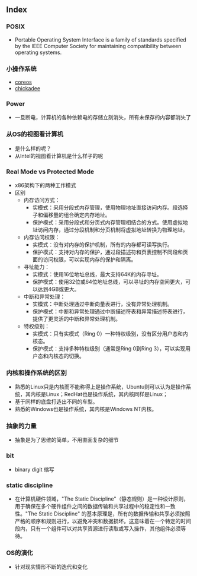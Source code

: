 ## Index
### POSIX
* Portable Operating System Interface is a family of standards specified by the IEEE Computer Society for maintaining compatibility between operating systems.

### 小操作系统
* [coreos](https://github.com/kiukotsu/ucore)
* [chickadee](https://github.com/CS161/chickadee)

### Power
* 一旦断电，计算机的各种依赖电的存储立刻消失，所有未保存的内容都消失了


### 从OS的视图看计算机
* 是什么样的呢？
* 从Intel的视图看计算机是什么样子的呢



### Real Mode vs Protected Mode 
* x86架构下的两种工作模式
* 区别
  * 内存访问方式：
    * 实模式：采用分段式内存管理，使用物理地址直接访问内存。段选择子和偏移量的组合确定内存地址。
    * 保护模式：采用分段式和分页式内存管理相结合的方式。使用虚拟地址访问内存，通过分段机制和分页机制将虚拟地址转换为物理地址。
  * 内存访问权限：
    * 实模式：没有对内存的保护机制，所有的内存都可读写执行。
    * 保护模式：支持对内存的保护，通过段描述符和页表控制不同段和页面的访问权限，可以实现内存的保护和隔离。
  * 寻址能力：
    * 实模式：使用16位地址总线，最大支持64K的内存寻址。
    * 保护模式：使用32位或64位地址总线，可以寻址的内存空间更大，可以达到4GB或更大。
  * 中断和异常处理：
    * 实模式：中断处理通过中断向量表进行，没有异常处理机制。
    * 保护模式：中断和异常处理通过中断描述符表和异常描述符表进行，提供了更灵活的中断和异常处理机制。
  * 特权级别：
    * 实模式：只有实模式（Ring 0）一种特权级别，没有区分用户态和内核态。
    * 保护模式：支持多种特权级别（通常是Ring 0到Ring 3），可以实现用户态和内核态的切换。


### 内核和操作系统的区别
* 熟悉的Linux只是内核而不能称得上是操作系统，Ubuntu则可以认为是操作系统，其内核是Linux；RedHat也是操作系统，其内核同样是Linux；
* 基于同样的底盘打造出不同的车型。
* 熟悉的Windows也是操作系统，其内核是Windows NT内核。


### 抽象的力量
* 抽象是为了思维的简单，不用直面复杂的细节


### bit
* binary digit 缩写


### static discipline
* 在计算机硬件领域，"The Static Discipline"（静态规则）是一种设计原则，用于确保在多个硬件组件之间的数据传输和共享过程中的稳定性和一致性。"The Static Discipline" 的基本原理是，所有的数据传输和共享必须按照严格的顺序和规则进行，以避免冲突和数据损坏。这意味着在一个特定的时间段内，只有一个组件可以对共享资源进行读取或写入操作，其他组件必须等待。


### OS的演化
* 针对现实情形不断的迭代和变化